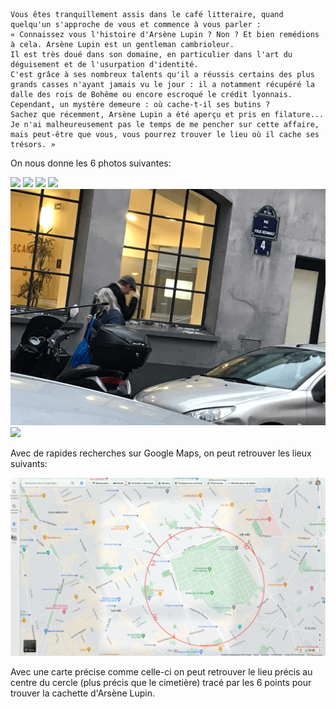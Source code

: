    Vous êtes tranquillement assis dans le café litteraire, quand quelqu'un s'approche de vous et commence à vous parler :
    « Connaissez vous l'histoire d'Arsène Lupin ? Non ? Et bien remédions à cela. Arsène Lupin est un gentleman cambrioleur.
    Il est très doué dans son domaine, en particulier dans l'art du déguisement et de l'usurpation d'identité.
    C'est grâce à ses nombreux talents qu'il a réussis certains des plus grands casses n'ayant jamais vu le jour : il a notamment récupéré la dalle des rois de Bohême ou encore escroqué le crédit lyonnais.
    Cependant, un mystère demeure : où cache-t-il ses butins ?
    Sachez que récemment, Arsène Lupin a été aperçu et pris en filature...
    Je n'ai malheureusement pas le temps de me pencher sur cette affaire, mais peut-être que vous, vous pourrez trouver le lieu où il cache ses trésors. »

On nous donne les 6 photos suivantes:

![](Arsene_01.png)
![](Arsene_02.png)
![](Arsene_03.png)
![](Arsene_04.png)
![](Arsene_05.png)
![](Arsene_06.png)
 
Avec de rapides recherches sur Google Maps, on peut retrouver les lieux suivants:

![](map.png)

Avec une carte précise comme celle-ci on peut retrouver le lieu précis au centre du cercle (plus précis que le cimetière) tracé par les 6 points pour trouver la cachette d'Arsène Lupin.